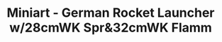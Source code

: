 ---
layout: product
title: "Miniart - German Rocket Launcher w/28cmWK Spr&32cmWK Flamm"
price: "3250" 
desc: "N/A"
img_path: "/assets/img/MI35269.webp"
brand: "N/A"
available: false
special_offer: false
new: false
soon: false
cat: "010000"
subcat: "010100"
subsubcat: "0N/A"
sifra: "MI35269"
popular: false
spec: false
---